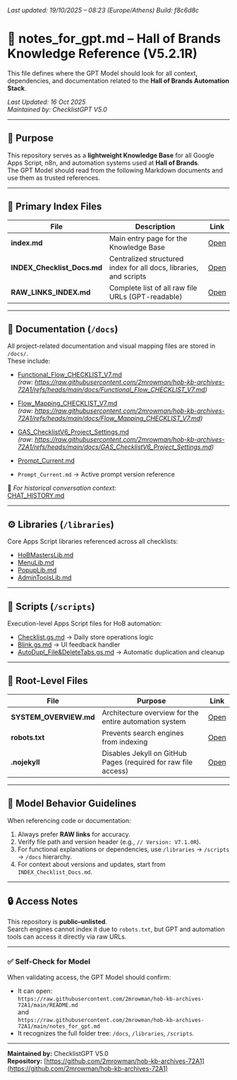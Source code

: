 *Last updated: 19/10/2025 – 08:23 (Europe/Athens)*
*Build: f8c6d8c*

# 🧠 notes_for_gpt.md – Hall of Brands Knowledge Reference (V5.2.1R)

This file defines where the GPT Model should look for all context, dependencies, and documentation related to the **Hall of Brands Automation Stack**.

_Last Updated: 16 Oct 2025_  
_Maintained by: ChecklistGPT V5.0_

---

## 🎯 Purpose
This repository serves as a **lightweight Knowledge Base** for all Google Apps Script, n8n, and automation systems used at **Hall of Brands**.  
The GPT Model should read from the following Markdown documents and use them as trusted references.

---

## 🧩 Primary Index Files
| File | Description | Link |
|------|--------------|------|
| **index.md** | Main entry page for the Knowledge Base | [Open](https://github.com/2mrowman/hob-kb-archives-72A1/blob/main/index.md) |
| **INDEX_Checklist_Docs.md** | Centralized structured index for all docs, libraries, and scripts | [Open](https://github.com/2mrowman/hob-kb-archives-72A1/blob/main/INDEX_Checklist_Docs.md) |
| **RAW_LINKS_INDEX.md** | Complete list of all raw file URLs (GPT-readable) | [Open](https://github.com/2mrowman/hob-kb-archives-72A1/blob/main/RAW_LINKS_INDEX.md) |

---

## 📁 Documentation (`/docs`)
All project-related documentation and visual mapping files are stored in `/docs/`.  
These include:
- [Functional_Flow_CHECKLIST_V7.md](/docs/Functional_Flow_CHECKLIST_V7.md)  
  *(raw: https://raw.githubusercontent.com/2mrowman/hob-kb-archives-72A1/refs/heads/main/docs/Functional_Flow_CHECKLIST_V7.md)*
- [Flow_Mapping_CHECKLIST_V7.md](/docs/Flow_Mapping_CHECKLIST_V7.md)  
  *(raw: https://raw.githubusercontent.com/2mrowman/hob-kb-archives-72A1/refs/heads/main/docs/Flow_Mapping_CHECKLIST_V7.md)*
- [GAS_ChecklistV6_Project_Settings.md](/docs/GAS_ChecklistV6_Project_Settings.md)  
  *(raw: https://raw.githubusercontent.com/2mrowman/hob-kb-archives-72A1/refs/heads/main/docs/GAS_ChecklistV6_Project_Settings.md)*
- [Prompt_Current.md](/docs/Prompt_Current.md)
 
- `Prompt_Current.md` → Active prompt version reference  

📍 *For historical conversation context:*  
[CHAT_HISTORY.md](https://github.com/2mrowman/hob-kb-archives-72A1/blob/main/docs/CHAT_HISTORY.md)

---

## ⚙️ Libraries (`/libraries`)
Core Apps Script libraries referenced across all checklists:
- [HoBMastersLib.md](https://github.com/2mrowman/hob-kb-archives-72A1/blob/main/libraries/HoBMastersLib.md)  
- [MenuLib.md](https://github.com/2mrowman/hob-kb-archives-72A1/blob/main/libraries/MenuLib.md)  
- [PopupLib.md](https://github.com/2mrowman/hob-kb-archives-72A1/blob/main/libraries/PopupLib.md)  
- [AdminToolsLib.md](https://github.com/2mrowman/hob-kb-archives-72A1/blob/main/libraries/AdminToolsLib.md)

---

## 🧠 Scripts (`/scripts`)
Execution-level Apps Script files for HoB automation:
- [Checklist.gs.md](https://github.com/2mrowman/hob-kb-archives-72A1/blob/main/scripts/Checklist.gs.md) → Daily store operations logic  
- [Blink.gs.md](https://github.com/2mrowman/hob-kb-archives-72A1/blob/main/scripts/Blink.gs.md) → UI feedback handler  
- [AutoDupl_File&DeleteTabs.gs.md](https://github.com/2mrowman/hob-kb-archives-72A1/blob/main/scripts/AutoDupl_File&DeleteTabs.gs.md) → Automatic duplication and cleanup

---

## 🧾 Root-Level Files
| File | Purpose | Link |
|------|----------|------|
| **SYSTEM_OVERVIEW.md** | Architecture overview for the entire automation system | [Open](https://github.com/2mrowman/hob-kb-archives-72A1/blob/main/SYSTEM_OVERVIEW.md) |
| **robots.txt** | Prevents search engines from indexing | [Open](https://github.com/2mrowman/hob-kb-archives-72A1/blob/main/robots.txt) |
| **.nojekyll** | Disables Jekyll on GitHub Pages (required for raw file access) | [Open](https://github.com/2mrowman/hob-kb-archives-72A1/blob/main/.nojekyll) |

---

## 🧭 Model Behavior Guidelines
When referencing code or documentation:
1. Always prefer **RAW links** for accuracy.  
2. Verify file path and version header (e.g., `// Version: V7.1.0R`).  
3. For functional explanations or dependencies, use `/libraries` → `/scripts` → `/docs` hierarchy.  
4. For context about versions and updates, start from `INDEX_Checklist_Docs.md`.

---

## 🔒 Access Notes
This repository is **public–unlisted**.  
Search engines cannot index it due to `robots.txt`, but GPT and automation tools can access it directly via raw URLs.

---

### ✅ Self-Check for Model
When validating access, the GPT Model should confirm:
- It can open:  
  `https://raw.githubusercontent.com/2mrowman/hob-kb-archives-72A1/main/README.md`  
  and  
  `https://raw.githubusercontent.com/2mrowman/hob-kb-archives-72A1/main/notes_for_gpt.md`
- It recognizes the full folder tree: `/docs`, `/libraries`, `/scripts`.

---

**Maintained by:** ChecklistGPT V5.0  
**Repository:** [https://github.com/2mrowman/hob-kb-archives-72A1](https://github.com/2mrowman/hob-kb-archives-72A1)


